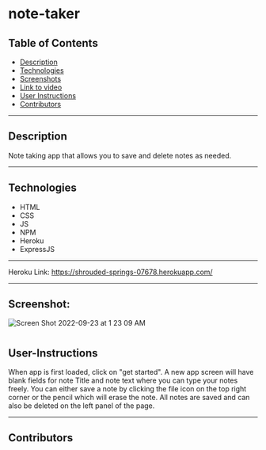 # note-taker

## Table of Contents

- [Description](#Description)
- [Technologies](#Technologies)
- [Screenshots](#Screenshots)
- [Link to video](#link)
- [User Instructions](#User-Instructions)
- [Contributors](#Contributors)

---

## Description
Note taking app that allows you to save and delete notes as needed.


---

## Technologies

* HTML
* CSS
* JS
* NPM
* Heroku
* ExpressJS

---

Heroku Link: https://shrouded-springs-07678.herokuapp.com/


---

## Screenshot:
![Screen Shot 2022-09-23 at 1 23 09 AM](https://user-images.githubusercontent.com/102259821/191922307-ce46587b-a9a8-49e9-abca-f8e80a51c3b5.png)



#

## User-Instructions
When app is first loaded, click on "get started".  A new app screen will have blank fields for note Title and note text where you can type your notes freely.  You can either save a note by clicking the file icon on the top right corner or the pencil which will erase the note.  All notes are saved and can also be deleted on the left panel of the page.

---

## Contributors

[](https://github.com/idahuy)
